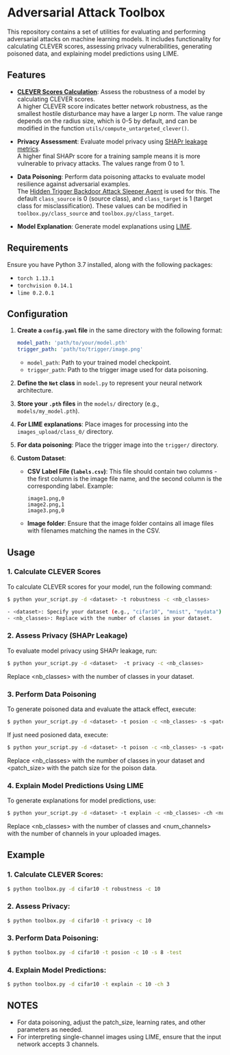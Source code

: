 # **Adversarial Attack Toolbox**

This repository contains a set of utilities for evaluating and performing adversarial attacks on machine learning models. It includes functionality for calculating CLEVER scores, assessing privacy vulnerabilities, generating poisoned data, and explaining model predictions using LIME.

## **Features**

- **[CLEVER Scores Calculation](https://openreview.net/pdf?id=BkUHlMZ0b)**: Assess the robustness of a model by calculating CLEVER scores.  
  A higher CLEVER score indicates better network robustness, as the smallest hostile disturbance may have a larger Lp norm. The value range depends on the radius size, which is 0-5 by default, and can be modified in the function `utils/compute_untargeted_clever()`.

- **Privacy Assessment**: Evaluate model privacy using [SHAPr leakage metrics](https://arxiv.org/abs/2112.02230).  
  A higher final SHAPr score for a training sample means it is more vulnerable to privacy attacks. The values range from 0 to 1.

- **Data Poisoning**: Perform data poisoning attacks to evaluate model resilience against adversarial examples.  
  The [Hidden Trigger Backdoor Attack Sleeper Agent](https://arxiv.org/pdf/2106.08970) is used for this. The default `class_source` is 0 (source class), and `class_target` is 1 (target class for misclassification). These values can be modified in `toolbox.py/class_source` and `toolbox.py/class_target`.

- **Model Explanation**: Generate model explanations using [LIME](https://github.com/marcotcr/lime).

## **Requirements**

Ensure you have Python 3.7 installed, along with the following packages:

- `torch 1.13.1`
- `torchvision 0.14.1`
- `lime 0.2.0.1`

## **Configuration**

1. **Create a `config.yaml` file** in the same directory with the following format:

    ```yaml
    model_path: 'path/to/your/model.pth'
    trigger_path: 'path/to/trigger/image.png'
    ```

    - `model_path`: Path to your trained model checkpoint.
    - `trigger_path`: Path to the trigger image used for data poisoning.

2. **Define the `Net` class** in `model.py` to represent your neural network architecture.

3. **Store your `.pth` files** in the `models/` directory (e.g., `models/my_model.pth`).

4. **For LIME explanations**: Place images for processing into the `images_upload/class_0/` directory.

5. **For data poisoning**: Place the trigger image into the `trigger/` directory.

6. **Custom Dataset**:
   - **CSV Label File (`labels.csv`)**: This file should contain two columns - the first column is the image file name, and the second column is the corresponding label. Example:
   
     ```csv
     image1.png,0
     image2.png,1
     image3.png,0
     ```
   - **Image folder**: Ensure that the image folder contains all image files with filenames matching the names in the CSV.

## **Usage**

### **1. Calculate CLEVER Scores**

To calculate CLEVER scores for your model, run the following command:

```bash
$ python your_script.py -d <dataset> -t robustness -c <nb_classes>

- <dataset>: Specify your dataset (e.g., "cifar10", "mnist", "mydata").
- <nb_classes>: Replace with the number of classes in your dataset.
```

### **2. Assess Privacy (SHAPr Leakage)**

To evaluate model privacy using SHAPr leakage, run:

```bash
$ python your_script.py -d <dataset>  -t privacy -c <nb_classes>
```
Replace <nb_classes> with the number of classes in your dataset.

### 3. **Perform Data Poisoning**

To generate poisoned data and evaluate the attack effect, execute:

```bash
$ python your_script.py -d <dataset> -t posion -c <nb_classes> -s <patch_size> -test
```

If just need posioned data, execute:

```bash
$ python your_script.py -d <dataset> -t poison -c <nb_classes> -s <patch_size>
```

Replace <nb_classes> with the number of classes in your dataset and <patch_size> with the patch size for the poison data.

### **4. Explain Model Predictions Using LIME**

To generate explanations for model predictions, use:

```bash
$ python your_script.py -d <dataset> -t explain -c <nb_classes> -ch <num_channels>
```
Replace <nb_classes> with the number of classes and <num_channels> with the number of channels in your uploaded images.

## **Example**
### **1. Calculate CLEVER Scores:**
```bash
$ python toolbox.py -d cifar10 -t robustness -c 10
```
### **2. Assess Privacy:**
```bash
$ python toolbox.py -d cifar10 -t privacy -c 10
```
### **3. Perform Data Poisoning:**
```bash
$ python toolbox.py -d cifar10 -t posion -c 10 -s 8 -test
```
### **4. Explain Model Predictions:**
```bash
$ python toolbox.py -d cifar10 -t explain -c 10 -ch 3
```

## **NOTES**
- For data poisoning, adjust the patch_size, learning rates, and other parameters as needed.
- For interpreting single-channel images using LIME, ensure that the input network accepts 3 channels.